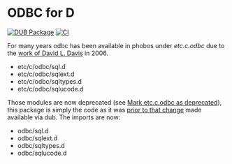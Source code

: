 ODBC for D
==========

[![DUB Package](https://img.shields.io/dub/v/odbc.svg)](https://code.dlang.org/packages/odbc) [![CI](https://github.com/singingbush/odbc/workflows/CI/badge.svg)](https://github.com/singingbush/odbc/actions?query=workflow%3ACI)

For many years odbc has been available in phobos under *etc.c.odbc* due to the [work of David L. Davis](https://spottedtiger.tripod.com/D_Language/D_Support_Projects_XP.html) in 2006.

 - etc/c/odbc/sql.d
 - etc/c/odbc/sqlext.d
 - etc/c/odbc/sqltypes.d
 - etc/c/odbc/sqlucode.d

Those modules are now deprecated (see [Mark etc.c.odbc as deprecated](https://github.com/dlang/phobos/commit/88fd21e7368e8e2158a6ac75d43587c77886d6dd)), this package is simply the code as it was [prior to that change](https://github.com/dlang/phobos/tree/d548e8830aee86c024faf3279dd8d7e35d26aae8/etc/c/odbc) made available via dub. The imports are now:

 - odbc/sql.d
 - odbc/sqlext.d
 - odbc/sqltypes.d
 - odbc/sqlucode.d
